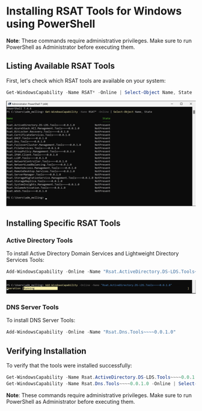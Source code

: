 # Installing RSAT Tools for Windows using PowerShell

**Note**: These commands require administrative privileges. Make sure to run PowerShell as Administrator before executing them.

## Listing Available RSAT Tools

First, let's check which RSAT tools are available on your system:

```powershell
Get-WindowsCapability -Name RSAT* -Online | Select-Object Name, State
```
![alt text](ListRSAT.png)
## Installing Specific RSAT Tools

### Active Directory Tools
To install Active Directory Domain Services and Lightweight Directory Services Tools:

```powershell
Add-WindowsCapability -Online -Name "Rsat.ActiveDirectory.DS-LDS.Tools~~~~0.0.1.0"
```
![alt text](InstallRSAT_ADDS.png)
### DNS Server Tools
To install DNS Server Tools:

```powershell
Add-WindowsCapability -Online -Name "Rsat.Dns.Tools~~~~0.0.1.0"
```

## Verifying Installation

To verify that the tools were installed successfully:

```powershell
Get-WindowsCapability -Name Rsat.ActiveDirectory.DS-LDS.Tools~~~~0.0.1.0 -Online | Select-Object Name, State
Get-WindowsCapability -Name Rsat.Dns.Tools~~~~0.0.1.0 -Online | Select-Object Name, State
```

**Note**: These commands require administrative privileges. Make sure to run PowerShell as Administrator before executing them.